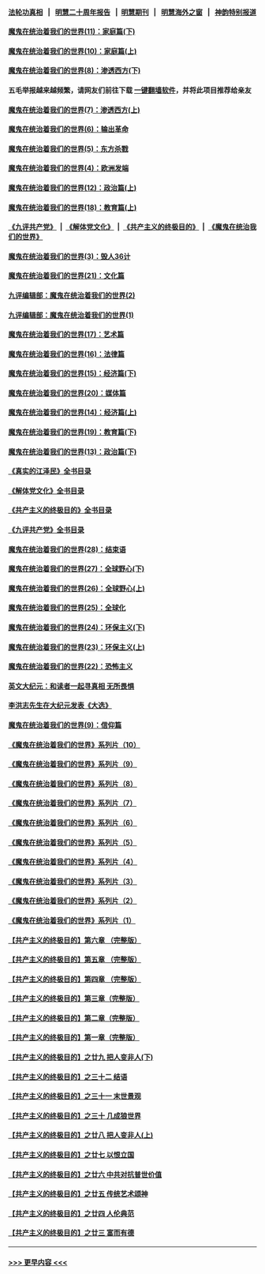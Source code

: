 #### [法轮功真相](https://github.com/gfw-breaker/truth/blob/master/README.md?t=0) &nbsp;&nbsp;|&nbsp;&nbsp; [明慧二十周年报告](https://github.com/gfw-breaker/mh-reports/blob/master/README.md?t=0) &nbsp;&nbsp;|&nbsp;&nbsp;[明慧期刊](https://github.com/gfw-breaker/mh-qikan) &nbsp;&nbsp;|&nbsp;&nbsp; [明慧海外之窗](https://github.com/gfw-breaker/mh-news/blob/master/README.md?t=0) &nbsp;&nbsp;|&nbsp;&nbsp; [神韵特别报道](https://github.com/gfw-breaker/mh-news/blob/master/shenyun.md?t=0)
#### [魔鬼在统治着我们的世界(11)：家庭篇(下)](../pages/nsc422/n10440961.md?t=01130943) 
#### [魔鬼在统治着我们的世界(10)：家庭篇(上)](../pages/nsc422/n10435448.md?t=01130943) 
#### [魔鬼在统治着我们的世界(8)：渗透西方(下)](../pages/nsc422/n10429603.md?t=01130943) 
#### 五毛举报越来越频繁，请网友们前往下载 [一键翻墙软件](https://github.com/gfw-breaker/ssr-accounts)，并将此项目推荐给亲友
#### [魔鬼在统治着我们的世界(7)：渗透西方(上)](../pages/nsc422/n10426013.md?t=01130943) 
#### [魔鬼在统治着我们的世界(6)：输出革命](../pages/nsc422/n10421536.md?t=01130943) 
#### [魔鬼在统治着我们的世界(5)：东方杀戮](../pages/nsc422/n10417707.md?t=01130943) 
#### [魔鬼在统治着我们的世界(4)：欧洲发端](../pages/nsc422/n10414890.md?t=01130943) 
#### [魔鬼在统治着我们的世界(12)：政治篇(上)](../pages/nsc422/n10444576.md?t=01130943) 
#### [魔鬼在统治着我们的世界(18)：教育篇(上)](../pages/nsc422/n10526970.md?t=01130943) 
#### [《九评共产党》](https://github.com/begood0513/9ping.md/blob/master/README.md) &nbsp;|&nbsp; [《解体党文化》](../../../../jtdwh.md/blob/master/README.md)  &nbsp;|&nbsp; [《共产主义的终极目的》](../../../../gczydzjmd.md/blob/master/README.md) &nbsp;|&nbsp; [《魔鬼在统治我们的世界》](../../../../mgztzwmdsj.md/blob/master/README.md) 
#### [魔鬼在统治着我们的世界(3)：毁人36计](../pages/nsc422/n10411583.md?t=01130943) 
#### [魔鬼在统治着我们的世界(21)：文化篇](../pages/nsc422/n10597706.md?t=01130943) 
#### [九评编辑部：魔鬼在统治着我们的世界(2)](../pages/nsc422/n10410036.md?t=01130943) 
#### [九评编辑部：魔鬼在统治着我们的世界(1)](../pages/nsc422/n10406825.md?t=01130943) 
#### [魔鬼在统治着我们的世界(17)：艺术篇](../pages/nsc422/n10499093.md?t=01130943) 
#### [魔鬼在统治着我们的世界(16)：法律篇](../pages/nsc422/n10485969.md?t=01130943) 
#### [魔鬼在统治着我们的世界(15)：经济篇(下)](../pages/nsc422/n10469975.md?t=01130943) 
#### [魔鬼在统治着我们的世界(20)：媒体篇](../pages/nsc422/n10586579.md?t=01130943) 
#### [魔鬼在统治着我们的世界(14)：经济篇(上)](../pages/nsc422/n10457370.md?t=01130943) 
#### [魔鬼在统治着我们的世界(19)：教育篇(下)](../pages/nsc422/n10564808.md?t=01130943) 
#### [魔鬼在统治着我们的世界(13)：政治篇(下)](../pages/nsc422/n10448270.md?t=01130943) 
#### [《真实的江泽民》全书目录](../pages/nsc422/n13721399.md?t=01130943) 
#### [《解体党文化》全书目录](../pages/nsc422/n13721157.md?t=01130943) 
#### [《共产主义的终极目的》全书目录](../pages/nsc422/n13721048.md?t=01130943) 
#### [《九评共产党》全书目录](../pages/nsc422/n13708085.md?t=01130943) 
#### [魔鬼在统治着我们的世界(28)：结束语](../pages/nsc422/n10936246.md?t=01130943) 
#### [魔鬼在统治着我们的世界(27)：全球野心(下)](../pages/nsc422/n10928319.md?t=01130943) 
#### [魔鬼在统治着我们的世界(26)：全球野心(上)](../pages/nsc422/n10900318.md?t=01130943) 
#### [魔鬼在统治着我们的世界(25)：全球化](../pages/nsc422/n10788205.md?t=01130943) 
#### [魔鬼在统治着我们的世界(24)：环保主义(下)](../pages/nsc422/n10695307.md?t=01130943) 
#### [魔鬼在统治着我们的世界(23)：环保主义(上)](../pages/nsc422/n10688613.md?t=01130943) 
#### [魔鬼在统治着我们的世界(22)：恐怖主义](../pages/nsc422/n10614727.md?t=01130943) 
#### [英文大纪元：和读者一起寻真相 无所畏惧](../pages/nsc422/n12542027.md?t=01130943) 
#### [李洪志先生在大纪元发表《大选》](../pages/nsc422/n12534746.md?t=01130943) 
#### [魔鬼在统治着我们的世界(9)：信仰篇](../pages/nsc422/n10432159.md?t=01130943) 
#### [《魔鬼在统治着我们的世界》系列片（10）](../pages/nsc422/n12292670.md?t=01130943) 
#### [《魔鬼在统治着我们的世界》系列片（9）](../pages/nsc422/n12290859.md?t=01130943) 
#### [《魔鬼在统治着我们的世界》系列片（8）](../pages/nsc422/n12287445.md?t=01130943) 
#### [《魔鬼在统治着我们的世界》系列片（7）](../pages/nsc422/n12283425.md?t=01130943) 
#### [《魔鬼在统治着我们的世界》系列片（6）](../pages/nsc422/n12282314.md?t=01130943) 
#### [《魔鬼在统治着我们的世界》系列片（5）](../pages/nsc422/n12281419.md?t=01130943) 
#### [《魔鬼在统治着我们的世界》系列片（4）](../pages/nsc422/n12274024.md?t=01130943) 
#### [《魔鬼在统治着我们的世界》系列片（3）](../pages/nsc422/n12271322.md?t=01130943) 
#### [《魔鬼在统治着我们的世界》系列片（2）](../pages/nsc422/n12269049.md?t=01130943) 
#### [《魔鬼在统治着我们的世界》系列片（1）](../pages/nsc422/n12267575.md?t=01130943) 
#### [【共产主义的终极目的】第六章 （完整版）](../pages/nsc422/n11428913.md?t=01130943) 
#### [【共产主义的终极目的】第五章 （完整版）](../pages/nsc422/n11428912.md?t=01130943) 
#### [【共产主义的终极目的】第四章 （完整版）](../pages/nsc422/n11428907.md?t=01130943) 
#### [【共产主义的终极目的】第三章（完整版）](../pages/nsc422/n11428848.md?t=01130943) 
#### [【共产主义的终极目的】第二章（完整版）](../pages/nsc422/n11428831.md?t=01130943) 
#### [【共产主义的终极目的】第一章（完整版）](../pages/nsc422/n11417651.md?t=01130943) 
#### [【共产主义的终极目的】之廿九 把人变非人(下)](../pages/nsc422/n11344140.md?t=01130943) 
#### [【共产主义的终极目的】之三十二 结语](../pages/nsc422/n11360535.md?t=01130943) 
#### [【共产主义的终极目的】之三十一 末世景观](../pages/nsc422/n11351129.md?t=01130943) 
#### [【共产主义的终极目的】之三十 几成狼世界](../pages/nsc422/n11348280.md?t=01130943) 
#### [【共产主义的终极目的】之廿八 把人变非人(上)](../pages/nsc422/n11340492.md?t=01130943) 
#### [【共产主义的终极目的】之廿七 以恨立国](../pages/nsc422/n11336944.md?t=01130943) 
#### [【共产主义的终极目的】之廿六 中共对抗普世价值](../pages/nsc422/n11324785.md?t=01130943) 
#### [【共产主义的终极目的】之廿五 传统艺术颂神](../pages/nsc422/n11296396.md?t=01130943) 
#### [【共产主义的终极目的】之廿四 人伦典范](../pages/nsc422/n11296397.md?t=01130943) 
#### [【共产主义的终极目的】之廿三 富而有德](../pages/nsc422/n11283598.md?t=01130943) 

----
#### [ >>> 更早内容 <<< ](../indexes/nsc422-earlier.md)
